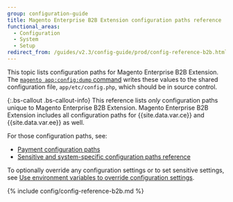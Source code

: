 ```yaml
---
group: configuration-guide
title: Magento Enterprise B2B Extension configuration paths reference
functional_areas:
  - Configuration
  - System
  - Setup
redirect_from: /guides/v2.3/config-guide/prod/config-reference-b2b.html
---
```


This topic lists configuration paths for Magento Enterprise B2B Extension. The [`magento app:config:dump` command]({{page.baseurl}}/configure/command-line/export-configuration.html) writes these values to the shared configuration file, `app/etc/config.php`, which should be in source control.

{:.bs-callout .bs-callout-info}
This reference lists _only_ configuration paths unique to Magento Enterprise B2B Extension. Magento Enterprise B2B Extension includes all configuration paths for {{site.data.var.ce}} and {{site.data.var.ee}} as well.

For those configuration paths, see:

* [Payment configuration paths]({{page.baseurl}}/configure/deployment/reference/payment-paths.html)
* [Sensitive and system-specific configuration paths reference]({{page.baseurl}}/configure/deployment/reference/sensitive-settings.html)

To optionally override any configuration settings or to set sensitive settings, see [Use environment variables to override configuration settings]({{page.baseurl}}/configure/deployment/reference/environment-variables.html).

{% include config/config-reference-b2b.md %}

